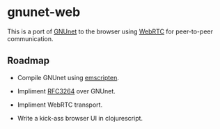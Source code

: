 gnunet-web
==========

This is a port of [GNUnet] to the browser using [WebRTC] for peer-to-peer
communication.

Roadmap
-------
* Compile GNUnet using [emscripten].
* Impliment [RFC3264] over GNUnet.
* Impliment WebRTC transport.
* Write a kick-ass browser UI in clojurescript.

  [gnunet]: https://gnunet.org
  [webrtc]: http://www.webrtc.org
  [emscripten]: https://github.com/kripken/emscripten
  [rfc3264]: http://www.ietf.org/rfc/rfc3264.txt
